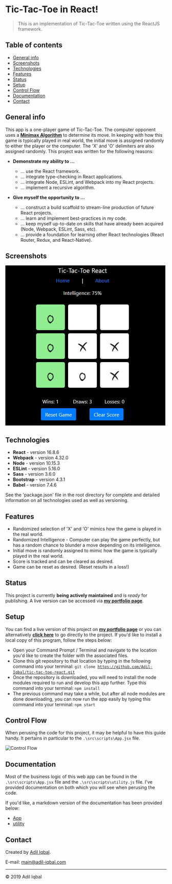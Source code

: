 # Tic-Tac-Toe in React!
> This is an implementation of Tic-Tac-Toe written using the ReactJS framework.

## Table of contents
* [General info](#general-info)
* [Screenshots](#screenshots)
* [Technologies](#technologies)
* [Features](#features)
* [Status](#status)
* [Setup](#setup)
* [Control Flow](#control-flow)
* [Documentation](#documentation)
* [Contact](#contact)


## General info
This app is a one-player game of Tic-Tac-Toe.  The computer opponent uses a **[Minimax Algorithm](https://en.wikipedia.org/wiki/Minimax)** to determine its move.  In keeping with how this game is typically played in real world, the initial move is assigned randomly to either the player or the computer.  The 'X' and 'O' delimiters are also assigned randomly.  This project was written for the following reasons:
* **Demonstrate my ability to ...**
  * ... use the React framework.
  * ... integrate type-checking in React applications.
  * ... integrate Node, ESLint, and Webpack into my React projects.
  * ... implement a recursive algorithm.

* **Give myself the opportunity to ...**
  * ... construct a build scaffold to stream-line production of future React projects.
  * ... learn and implement best-practices in my code.
  * ... keep myself up-to-date on skills that have already been acquired (Node, Webpack, ESLint, Sass, etc). 
  * ... provide a foundation for learning other React technologies (React Router, Redux, and React-Native).

## Screenshots
![Example screenshot](https://raw.githubusercontent.com/Adil-Iqbal/tic-tac-toe-react/master/media/screenshot.jpg)

## Technologies 
* **React** - version 16.8.6
* **Webpack** - version 4.32.0
* **Node** - version 10.15.3
* **ESLint** - version 5.16.0
* **Sass** - version 3.6.0
* **Bootstrap** - version 4.3.1
* **Babel** - version 7.4.6

See the 'package.json' file in the root directory for complete and detailed information on all technologies used as well as versioning.

## Features
* Randomized selection of 'X' and 'O' mimics how the game is played in the real world.
* Randomized Intelligence - Computer can play the game perfectly, but has a random chance to blunder a move depending on its intelligence.
* Initial move is randomly assigned to mimic how the game is typically played in the real world.
* Score is tracked and can be cleared as desired.
* Game can be reset as desired. (Reset results in a loss!)

## Status
This project is currently **being actively maintained** and is *ready* for publishing. A live version can be accessed via **[my portfolio page](https://www.adil-iqbal.com/)**.

## Setup
You can find a live version of this project on **[my portfolio page](https://www.adil-iqbal.com/)** or you can alternatively **[click here]()** to go directly to the project.  If you'd like to install a local copy of this program, follow the steps below:
* Open your Command Prompt / Terminal and navigate to the location you'd like to create the folder with the associated files.
* Clone this git repository to that location by typing in the following command into your terminal:
<code>git clone https://github.com/Adil-Iqbal/tic-tac-toe-react.git</code>
* Once the repository is downloaded, you will need to install the node modules required to run and develop this app further. Type this command into your terminal:
<code>npm install</code>
* The previous command may take a while, but after all node modules are done downloading, you can now run the app easily by typing this command into your terminal:
<code>npm start</code>
## Control Flow
When perusing the code for this project, it may be helpful to have this guide handy. It pertains in particular to the <code>.\src\scripts\App.jsx</code> file.

![Control Flow](https://i.imgur.com/LXE50Zk.jpg)

## Documentation
Most of the business logic of this web app can be found in the <code>.\src\scripts\App.jsx</code> file and the <code>.\src\scripts\utility.js</code> file.  I've provided documentation on both which you will see when perusing the code. 

If you'd like, a markdown version of the documentation has been provided below:
* [App](https://github.com/Adil-Iqbal/tic-tac-toe-react/blob/master/docs/App.md)
* [utility](https://github.com/Adil-Iqbal/tic-tac-toe-react/blob/master/docs/utility.md)

## Contact
Created by [Adil Iqbal](https://www.adil-iqbal.com/).

E-mail: main@adil-iqbal.com

* * *

&copy; 2019 Adil Iqbal
